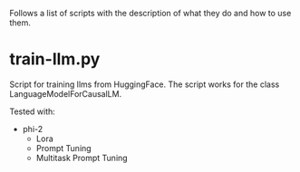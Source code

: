 Follows a list of scripts with the description of what they do and how to use them.

# train-llm.py
Script for training llms from HuggingFace.
The script works for the class LanguageModelForCausalLM.

Tested with:
- phi-2
    - Lora
    - Prompt Tuning
    - Multitask Prompt Tuning
